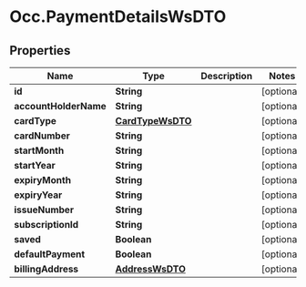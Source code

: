 # Occ.PaymentDetailsWsDTO

## Properties
Name | Type | Description | Notes
------------ | ------------- | ------------- | -------------
**id** | **String** |  | [optional] 
**accountHolderName** | **String** |  | [optional] 
**cardType** | [**CardTypeWsDTO**](CardTypeWsDTO.md) |  | [optional] 
**cardNumber** | **String** |  | [optional] 
**startMonth** | **String** |  | [optional] 
**startYear** | **String** |  | [optional] 
**expiryMonth** | **String** |  | [optional] 
**expiryYear** | **String** |  | [optional] 
**issueNumber** | **String** |  | [optional] 
**subscriptionId** | **String** |  | [optional] 
**saved** | **Boolean** |  | [optional] 
**defaultPayment** | **Boolean** |  | [optional] 
**billingAddress** | [**AddressWsDTO**](AddressWsDTO.md) |  | [optional] 


